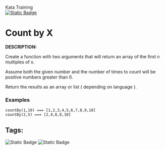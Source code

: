 Kata Training <br>
[![Static Badge](https://img.shields.io/badge/8kyu%20-%20black?style=flat&logo=codewars&labelColor=B1361E&color=black)](Javascript/8kyu)

# Count by X

**DESCRIPTION:**

Create a function with two arguments that will return an array of the first n multiples of x.

Assume both the given number and the number of times to count will be positive numbers greater than 0.

Return the results as an array or list ( depending on language ).

### Examples
```
countBy(1,10) === [1,2,3,4,5,6,7,8,9,10]
countBy(2,5) === [2,4,6,8,10]
```

## Tags:

![Static Badge](https://img.shields.io/badge/fundamentals%20-%20purple?style=plastic) ![Static Badge](https://img.shields.io/badge/arrays%20-%20dodgerblue?style=plastic)